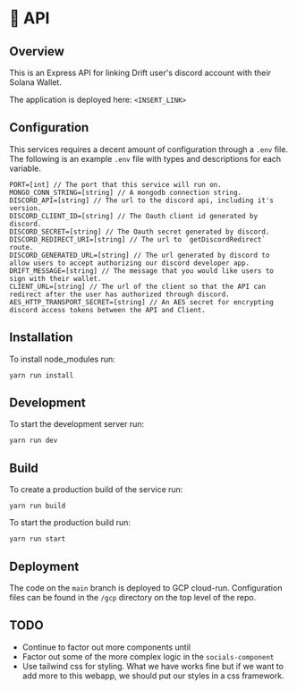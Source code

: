 # 🦾 API

## Overview 

This is an Express API for linking Drift user's discord account with their Solana Wallet.

The application is deployed here: `<INSERT_LINK>`

## Configuration

This services requires a decent amount of configuration through a `.env` file. The following is an example `.env` file with types and descriptions for each variable.

```
PORT=[int] // The port that this service will run on.
MONGO_CONN_STRING=[string] // A mongodb connection string.
DISCORD_API=[string] // The url to the discord api, including it's version.
DISCORD_CLIENT_ID=[string] // The Oauth client id generated by discord.
DISCORD_SECRET=[string] // The Oauth secret generated by discord.
DISCORD_REDIRECT_URI=[string] // The url to `getDiscordRedirect` route. 
DISCORD_GENERATED_URL=[string] // The url generated by discord to allow users to accept authorizing our discord developer app.
DRIFT_MESSAGE=[string] // The message that you would like users to sign with their wallet.
CLIENT_URL=[string] // The url of the client so that the API can redirect after the user has authorized through discord.
AES_HTTP_TRANSPORT_SECRET=[string] // An AES secret for encrypting discord access tokens between the API and Client.
```

## Installation

To install node_modules run:

    yarn run install

## Development

To start the development server run: 

    yarn run dev

## Build

To create a production build of the service run: 

    yarn run build

To start the production build run:

    yarn run start

## Deployment

The code on the `main` branch is deployed to GCP cloud-run. Configuration files can be found in the `/gcp` directory on the top level of the repo.

## TODO

- Continue to factor out more components until
- Factor out some of the more complex logic in the `socials-component`
- Use tailwind css for styling. What we have works fine but if we want to add more to this webapp, we should put our styles in a css framework. 